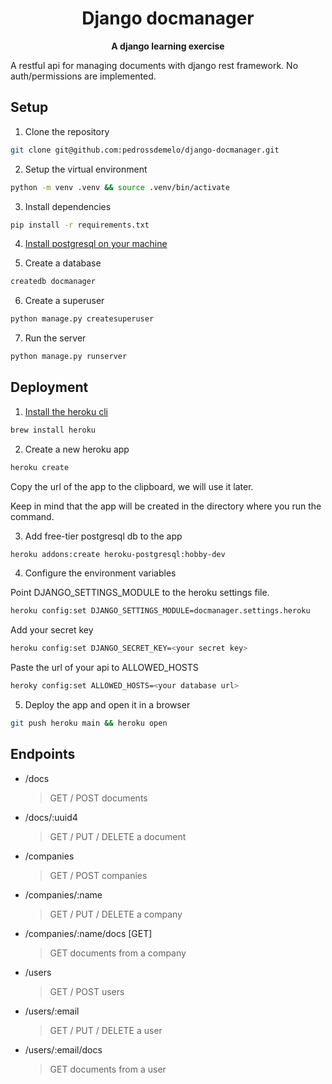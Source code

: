 <div align="center">
  <h1>Django docmanager</h1>

  <p>
    <strong>A django learning exercise</strong>
  </p>
</div>

A restful api for managing documents with django rest framework. No auth/permissions are implemented.

## Setup

1. Clone the repository
  
  ```zsh
  git clone git@github.com:pedrossdemelo/django-docmanager.git
  ```

2. Setup the virtual environment
  
  ```zsh
  python -m venv .venv && source .venv/bin/activate
  ```

3. Install dependencies
  
  ```zsh
  pip install -r requirements.txt
  ```

4. [Install postgresql on your machine](https://www.postgresql.org/download)

5. Create a database
  
  ```zsh
  createdb docmanager
  ```

6. Create a superuser
    
  ```zsh
  python manage.py createsuperuser
  ```

7. Run the server
  
  ```zsh
  python manage.py runserver
  ```

## Deployment

1. [Install the heroku cli](https://devcenter.heroku.com/articles/heroku-cli)
  
  ```zsh
  brew install heroku
  ```

2. Create a new heroku app
  
  ```zsh
  heroku create
  ```

  Copy the url of the app to the clipboard, we will use it later.

  Keep in mind that the app will be created in the directory where you run the command.

3. Add free-tier postgresql db to the app
  
  ```zsh
  heroku addons:create heroku-postgresql:hobby-dev
  ```

4. Configure the environment variables
  
  Point DJANGO_SETTINGS_MODULE to the heroku settings file.
  
  ```zsh
  heroku config:set DJANGO_SETTINGS_MODULE=docmanager.settings.heroku
  ```
  
  Add your secret key
  ```zsh
  heroku config:set DJANGO_SECRET_KEY=<your secret key>
  ```
  
  Paste the url of your api to ALLOWED_HOSTS
  ```zsh
  heroky config:set ALLOWED_HOSTS=<your database url>
  ```

5. Deploy the app and open it in a browser
  
  ```zsh
  git push heroku main && heroku open
  ```

## Endpoints

  - /docs
    > GET / POST documents
  - /docs/:uuid4
    > GET / PUT / DELETE a document
  - /companies
    > GET / POST companies
  - /companies/:name
    > GET / PUT / DELETE a company
  - /companies/:name/docs [GET]
    > GET documents from a company
  - /users
    > GET / POST users
  - /users/:email
    > GET / PUT / DELETE a user
  - /users/:email/docs
    > GET documents from a user

